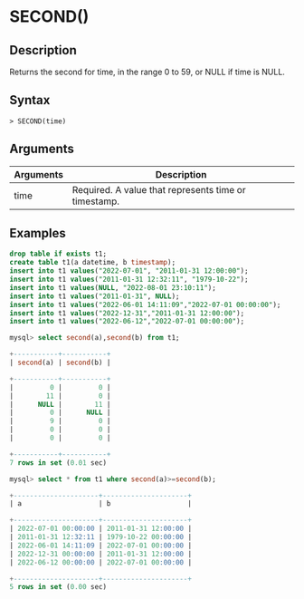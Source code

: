 # **SECOND()**

## **Description**

Returns the second for time, in the range 0 to 59, or NULL if time is NULL.

## **Syntax**

```
> SECOND(time)
```

## **Arguments**

|  Arguments   | Description  |
|  ----  | ----  |
| time  | Required. A value that represents time or timestamp. |

## **Examples**

```sql
drop table if exists t1;
create table t1(a datetime, b timestamp);
insert into t1 values("2022-07-01", "2011-01-31 12:00:00");
insert into t1 values("2011-01-31 12:32:11", "1979-10-22");
insert into t1 values(NULL, "2022-08-01 23:10:11");
insert into t1 values("2011-01-31", NULL);
insert into t1 values("2022-06-01 14:11:09","2022-07-01 00:00:00");
insert into t1 values("2022-12-31","2011-01-31 12:00:00");
insert into t1 values("2022-06-12","2022-07-01 00:00:00");

mysql> select second(a),second(b) from t1;

+-----------+-----------+
| second(a) | second(b) |

+-----------+-----------+
|         0 |         0 |
|        11 |         0 |
|      NULL |        11 |
|         0 |      NULL |
|         9 |         0 |
|         0 |         0 |
|         0 |         0 |

+-----------+-----------+
7 rows in set (0.01 sec)

mysql> select * from t1 where second(a)>=second(b);

+---------------------+---------------------+
| a                   | b                   |

+---------------------+---------------------+
| 2022-07-01 00:00:00 | 2011-01-31 12:00:00 |
| 2011-01-31 12:32:11 | 1979-10-22 00:00:00 |
| 2022-06-01 14:11:09 | 2022-07-01 00:00:00 |
| 2022-12-31 00:00:00 | 2011-01-31 12:00:00 |
| 2022-06-12 00:00:00 | 2022-07-01 00:00:00 |

+---------------------+---------------------+
5 rows in set (0.00 sec)
```
